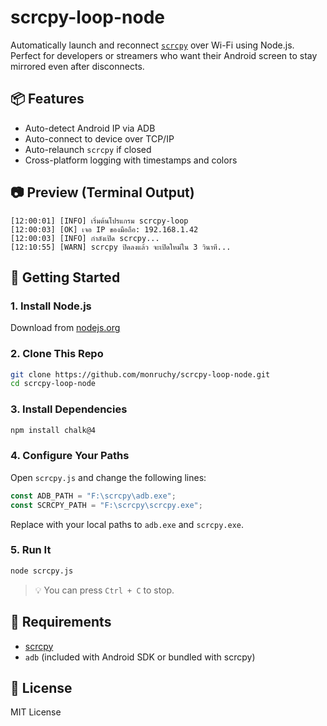 # scrcpy-loop-node

Automatically launch and reconnect [`scrcpy`](https://github.com/Genymobile/scrcpy) over Wi-Fi using Node.js.  
Perfect for developers or streamers who want their Android screen to stay mirrored even after disconnects.

## 📦 Features

- Auto-detect Android IP via ADB
- Auto-connect to device over TCP/IP
- Auto-relaunch `scrcpy` if closed
- Cross-platform logging with timestamps and colors

## 📷 Preview (Terminal Output)

```
[12:00:01] [INFO] เริ่มต้นโปรแกรม scrcpy-loop
[12:00:03] [OK] เจอ IP ของมือถือ: 192.168.1.42
[12:00:03] [INFO] กำลังเปิด scrcpy...
[12:10:55] [WARN] scrcpy ปิดลงแล้ว จะเปิดใหม่ใน 3 วินาที...
```

## 🚀 Getting Started

### 1. Install Node.js
Download from [nodejs.org](https://nodejs.org)

### 2. Clone This Repo

```bash
git clone https://github.com/monruchy/scrcpy-loop-node.git
cd scrcpy-loop-node
```

### 3. Install Dependencies

```bash
npm install chalk@4
```

### 4. Configure Your Paths

Open `scrcpy.js` and change the following lines:

```js
const ADB_PATH = "F:\scrcpy\adb.exe";
const SCRCPY_PATH = "F:\scrcpy\scrcpy.exe";
```

Replace with your local paths to `adb.exe` and `scrcpy.exe`.

### 5. Run It

```bash
node scrcpy.js
```

> 💡 You can press `Ctrl + C` to stop.

## 🧰 Requirements

- [scrcpy](https://github.com/Genymobile/scrcpy)
- `adb` (included with Android SDK or bundled with scrcpy)

## 📄 License

MIT License
